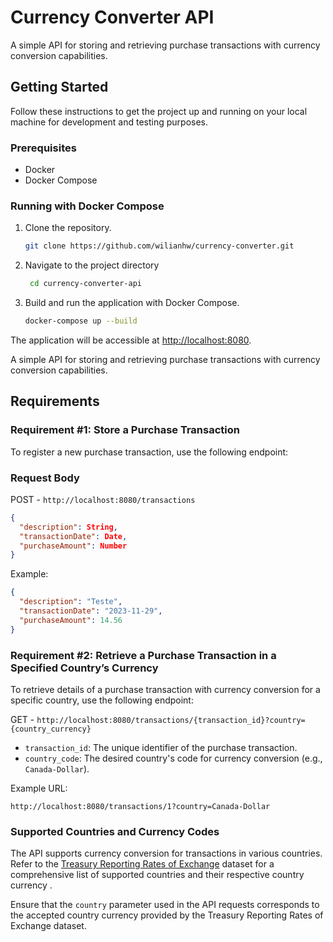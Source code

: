 # Currency Converter API

A simple API for storing and retrieving purchase transactions with currency conversion capabilities.

## Getting Started

Follow these instructions to get the project up and running on your local machine for development and testing purposes.

### Prerequisites

- Docker
- Docker Compose

### Running with Docker Compose

1. Clone the repository.
   ```bash
   git clone https://github.com/wilianhw/currency-converter.git
2. Navigate to the project directory
   ```bash
	cd currency-converter-api
3. Build and run the application with Docker Compose.
   ```bash
   docker-compose up --build

The application will be accessible at [http://localhost:8080](http://localhost:8080/).

A simple API for storing and retrieving purchase transactions with currency conversion capabilities.

## Requirements

### Requirement #1: Store a Purchase Transaction

To register a new purchase transaction, use the following endpoint:

### Request Body

POST - `http://localhost:8080/transactions`

```json
{
  "description": String,
  "transactionDate": Date,
  "purchaseAmount": Number
}
```

Example:

```json
{
  "description": "Teste",
  "transactionDate": "2023-11-29",
  "purchaseAmount": 14.56
}
```

### Requirement #2: Retrieve a Purchase Transaction in a Specified Country’s Currency

To retrieve details of a purchase transaction with currency conversion for a specific country, use the following
endpoint:

GET - `http://localhost:8080/transactions/{transaction_id}?country={country_currency}`

- `transaction_id`: The unique identifier of the purchase transaction.
- `country_code`: The desired country's code for currency conversion (e.g., `Canada-Dollar`).

Example URL:

`http://localhost:8080/transactions/1?country=Canada-Dollar`

### Supported Countries and Currency Codes

The API supports currency conversion for transactions in various countries. Refer to
the [Treasury Reporting Rates of Exchange](https://fiscaldata.treasury.gov/datasets/treasury-reporting-rates-exchange/treasury-reporting-rates-of-exchange)
dataset for a comprehensive list of supported countries and their respective country currency .

Ensure that the `country` parameter used in the API requests corresponds to the accepted country currency provided by
the Treasury Reporting Rates of Exchange dataset.
